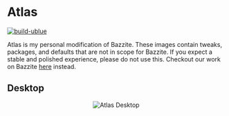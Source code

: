 # Atlas

[![build-ublue](https://github.com/eyecantcu/atlas/actions/workflows/build.yml/badge.svg)](https://github.com/eyecantcu/atlas/actions/workflows/build.yml)

Atlas is my personal modification of Bazzite. These images contain tweaks, packages, and defaults that are not in scope for Bazzite. If you expect a stable and polished experience, please do not use this. Checkout our work on Bazzite [here](https://github.com/ublue-os/bazzite) instead.

## Desktop

<p align="center">
  <img src="/screenshots/desktop.png?raw=true" alt="Atlas Desktop"/>
</p>
